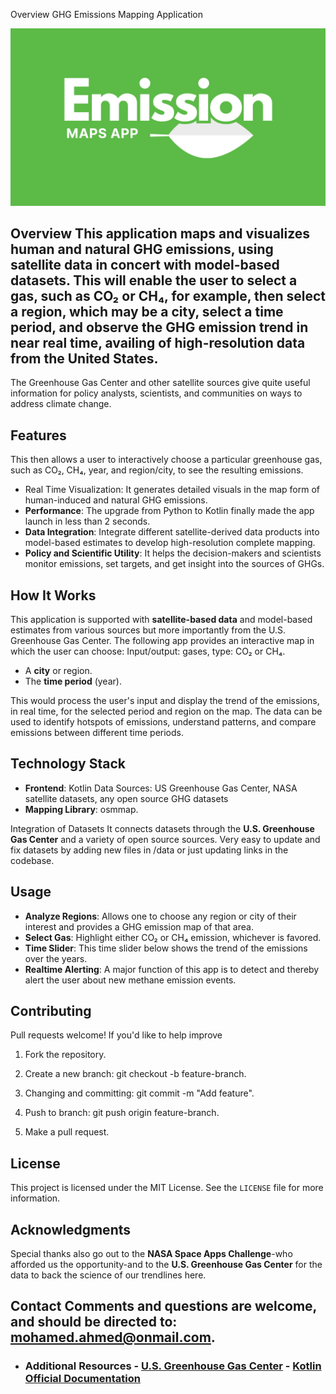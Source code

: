 Overview GHG Emissions Mapping Application

![AppIcon](project_icon.png)

## Overview This application maps and visualizes human and natural GHG emissions, using satellite data in concert with model-based datasets. This will enable the user to select a gas, such as CO₂ or CH₄, for example, then select a region, which may be a city, select a time period, and observe the GHG emission trend in near real time, availing of high-resolution data from the United States.
The Greenhouse Gas Center and other satellite sources give quite useful information for policy analysts, scientists, and communities on ways to address climate change.

## Features
This then allows a user to interactively choose a particular greenhouse gas, such as CO₂, CH₄, year, and region/city, to see the resulting emissions.
- Real Time Visualization: It generates detailed visuals in the map form of human-induced and natural GHG emissions.
- **Performance**: The upgrade from Python to Kotlin finally made the app launch in less than 2 seconds.
- **Data Integration**: Integrate different satellite-derived data products into model-based estimates to develop high-resolution complete mapping.
- **Policy and Scientific Utility**: It helps the decision-makers and scientists monitor emissions, set targets, and get insight into the sources of GHGs.

## How It Works
This application is supported with **satellite-based data** and model-based estimates from various sources but more importantly from the U.S. Greenhouse Gas Center. The following app provides an interactive map in which the user can choose:
Input/output: gases, type: CO₂ or CH₄.
- A **city** or region.
- The **time period** (year).

This would process the user's input and display the trend of the emissions, in real time, for the selected period and region on the map. The data can be used to identify hotspots of emissions, understand patterns, and compare emissions between different time periods.

## Technology Stack
- **Frontend**: Kotlin
Data Sources: US Greenhouse Gas Center, NASA satellite datasets, any open source GHG datasets
- **Mapping Library**: osmmap.


Integration of Datasets
It connects datasets through the **U.S. Greenhouse Gas Center** and a variety of open source sources. Very easy to update and fix datasets by adding new files in /data or just updating links in the codebase.

## Usage
- **Analyze Regions**: Allows one to choose any region or city of their interest and provides a GHG emission map of that area.
- **Select Gas**: Highlight either CO₂ or CH₄ emission, whichever is favored.
- **Time Slider**: This time slider below shows the trend of the emissions over the years.
- **Realtime Alerting**: A major function of this app is to detect and thereby alert the user about new methane emission events.

## Contributing
Pull requests welcome! If you'd like to help improve
1. Fork the repository.
2. Create a new branch: git checkout -b feature-branch.
3. Changing and committing: git commit -m "Add feature".

4. Push to branch: git push origin feature-branch.

5. Make a pull request.

## License

This project is licensed under the MIT License. See the `LICENSE` file for more information.

## Acknowledgments

Special thanks also go out to the **NASA Space Apps Challenge**-who afforded us the opportunity-and to the **U.S. Greenhouse Gas Center** for the data to back the science of our trendlines here. 
## Contact Comments and questions are welcome, and should be directed to: mohamed.ahmed@onmail.com.
- ### Additional Resources - [U.S. Greenhouse Gas Center](https://www.ghgcenter.gov) - [Kotlin Official Documentation](https://kotlinlang.org/docs/reference/)
